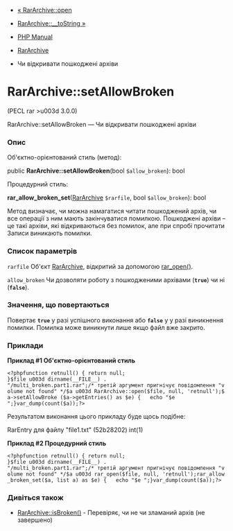 - [« RarArchive::open](rararchive.open.md)
- [RarArchive::\_\_toString »](rararchive.tostring.md)

- [PHP Manual](index.md)
- [RarArchive](class.rararchive.md)
- Чи відкривати пошкоджені архіви

# RarArchive::setAllowBroken

(PECL rar \>u003d 3.0.0)

RarArchive::setAllowBroken — Чи відкривати пошкоджені архіви

### Опис

Об'єктно-орієнтований стиль (метод):

public **RarArchive::setAllowBroken**(bool `$allow_broken`): bool

Процедурний стиль:

**rar_allow_broken_set**([RarArchive](class.rararchive.md) `$rarfile`,
bool `$allow_broken`): bool

Метод визначає, чи можна намагатися читати пошкоджений архів, чи все
операції з ним мають закінчуватися помилкою. Пошкоджені архіви – це
такі архіви, які відкриваються без помилок, але при спробі прочитати
Записи виникають помилки.

### Список параметрів

`rarfile`
Об'єкт [RarArchive](class.rararchive.md), відкритий за допомогою
[rar_open()](rararchive.open.md).

`allow_broken`
Чи дозволяти роботу з пошкодженими архівами (**`true`**) чи ні
(**`false`**).

### Значення, що повертаються

Повертає **`true`** у разі успішного виконання або **`false`** у
у разі виникнення помилки. Помилка може виникнути лише якщо файл
вже закрито.

### Приклади

**Приклад #1 Об'єктно-орієнтований стиль**

`<?phpfunction retnull() { return null; }$file u003d dirname(__FILE__) . "/multi_broken.part1.rar";/* третій аргумент пригнічує повідомлення "volume not found" */$a u003d RarArchive::open($file, null, 'retnull');$a->setAllowBroke ($a->getEntries() as $e) {   echo "$e
";}var_dump(count($a));?> `

Результатом виконання цього прикладу буде щось подібне:

RarEntry для файлу "file1.txt" (52b28202)
int(1)

**Приклад #2 Процедурний стиль**

`<?phpfunction retnull() { return null; }$file u003d dirname(__FILE__) . "/multi_broken.part1.rar";/* третій аргумент пригнічує повідомлення "volume not found" */$a u003d rar_open($file, null, 'retnull');rar_allow_broken_set($a, list a) as $e) {   echo "$e
";}var_dump(count($a));?> `

### Дивіться також

- [RarArchive::isBroken()](rararchive.isbroken.md) - Перевіряє, чи не
чи зламаний архів (не завершено)
